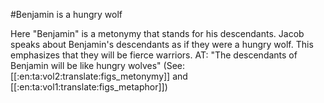 #Benjamin is a hungry wolf

Here "Benjamin" is a metonymy that stands for his descendants. Jacob speaks about Benjamin's descendants as if they were a hungry wolf. This emphasizes that they will be fierce warriors. AT: "The descendants of Benjamin will be like hungry wolves" (See: [[:en:ta:vol2:translate:figs_metonymy]] and [[:en:ta:vol1:translate:figs_metaphor]])